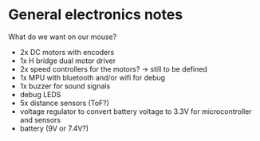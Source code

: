 # General electronics notes

What do we want on our mouse?

- 2x DC motors with encoders
- 1x H bridge dual motor driver
- 2x speed controllers for the motors? -> still to be defined
- 1x MPU with bluetooth and/or wifi for debug
- 1x buzzer for sound signals
- debug LEDS
- 5x distance sensors (ToF?)
- voltage regulator to convert battery voltage to 3.3V for microcontroller and sensors
- battery (9V or 7.4V?)


